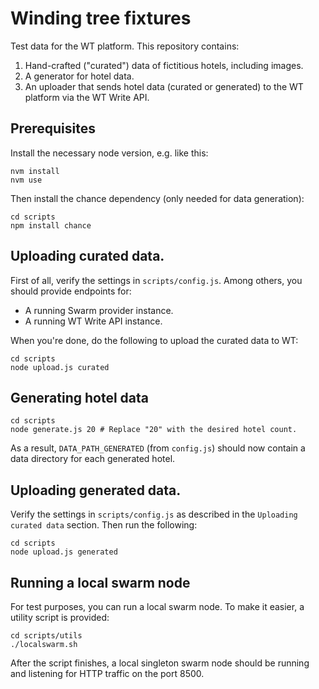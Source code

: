 # Winding tree fixtures

Test data for the WT platform. This repository contains:

1. Hand-crafted ("curated") data of fictitious hotels, including images.
2. A generator for hotel data.
3. An uploader that sends hotel data (curated or generated) to
   the WT platform via the WT Write API.

## Prerequisites

Install the necessary node version, e.g. like this:

```
nvm install
nvm use
```

Then install the chance dependency (only needed for data
generation):

```
cd scripts
npm install chance
```

## Uploading curated data.

First of all, verify the settings in `scripts/config.js`. Among
others, you should provide endpoints for:

  - A running Swarm provider instance.
  - A running WT Write API instance.

When you're done, do the following to upload the curated data
to WT:

```
cd scripts
node upload.js curated
```

## Generating hotel data

```
cd scripts
node generate.js 20 # Replace "20" with the desired hotel count.
```

As a result, `DATA_PATH_GENERATED` (from `config.js`) should now
contain a data directory for each generated hotel.

## Uploading generated data.

Verify the settings in `scripts/config.js` as described in the
`Uploading curated data` section. Then run the following:

```
cd scripts
node upload.js generated
```

## Running a local swarm node

For test purposes, you can run a local swarm node. To make it
easier, a utility script is provided:

```
cd scripts/utils
./localswarm.sh
```

After the script finishes, a local singleton swarm node should
be running and listening for HTTP traffic on the port 8500.
